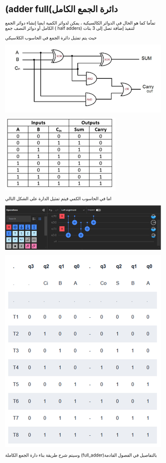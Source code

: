 # (adder full(دائرة الجمع الكامل

 تماًما كما هو الحال في الدوائر الكالسيكية ، يمكن لدوائر الكمية ايضا إنشاء دوائر الجمع الكامل أو دوائر النصف جمع 
( half adders)
 لتنفيذ إضافة تصل إلى 3 بتات

حيث يتم تمثيل دائرة الجمع في الحاسوب الكلاسيكي 


![full_adder_classic](/docfx_project/images/full_adder_classic2.png)


![full_adder_classic](/docfx_project/images/full_adder_classic.png)



اما في الحاسوب الكمي فيتم تمثيل الدارة على الشكل التالي 



![full_adder_Quantum](/docfx_project/images/full_adder_Quantum.png)


![full_adder_Quantum](/docfx_project/images/full_adder_Quantum2.png)


وسيتم شرح طريقة بناء دارة الجمع الكاملة (full_adder)بالتفاصيل في الفصول القادمة 



